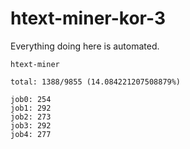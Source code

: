 # htext-miner-kor-3

Everything doing here is automated.

```
htext-miner

total: 1388/9855 (14.084221207508879%)

job0: 254
job1: 292
job2: 273
job3: 292
job4: 277
```